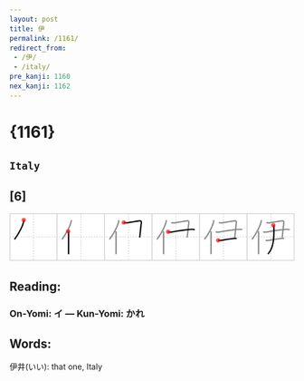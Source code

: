 ```yaml
---
layout: post
title: 伊
permalink: /1161/
redirect_from:
 - /伊/
 - /italy/
pre_kanji: 1160
nex_kanji: 1162
---
```


# {1161}

## `Italy`

## [6]

<div class="stroke"><img src="../images/E4BC8A.png" /></div>

## Reading:

### On-Yomi: イ &mdash; Kun-Yomi: かれ

## Words:

伊井(いい): that one, Italy
